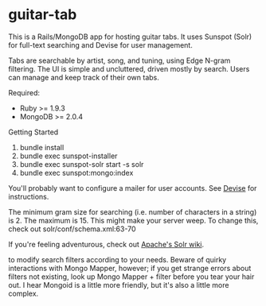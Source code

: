 guitar-tab
==========

This is a Rails/MongoDB app for hosting guitar tabs.
It uses Sunspot (Solr) for full-text searching and Devise for user management.

Tabs are searchable by artist, song, and tuning, using Edge N-gram filtering.
The UI is simple and uncluttered, driven mostly by search. Users can manage
and keep track of their own tabs.


Required:
- Ruby >= 1.9.3
- MongoDB >= 2.0.4


Getting Started

1. bundle install
2. bundle exec sunspot-installer
3. bundle exec sunspot-solr start -s solr
4. bundle exec sunspot:mongo:index

You'll probably want to configure a mailer for user accounts.
See <a href="https://github.com/plataformatec/devise">Devise</a> for instructions.

The minimum gram size for searching (i.e. number of characters in a string) is 2.
The maximum is 15. This might make your server weep. To change this, check out solr/conf/schema.xml:63-70

If you're feeling adventurous, check out <a href="https://wiki.apache.org/solr/AnalyzersTokenizersTokenFilters">Apache's Solr wiki</a>.

to modify search filters according to your needs. Beware of quirky interactions with Mongo Mapper, however; if you
get strange errors about filters not existing, look up Mongo Mapper + filter before you tear your hair out.
I hear Mongoid is a little more friendly, but it's also a little more complex.


